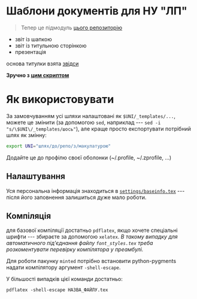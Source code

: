 # Шаблони документів для НУ "ЛП"

> Тепер це підмодуль [цього репозиторію](https://github.com/miliukhin/lpnu_cad_course)

- звіт із шапкою
- звіт із титульною сторінкою
- презентація

основа титулки взята [звідси](https://github.com/pryamcem/lpnu-titlepage)

**Зручно з [цим скриптом](https://github.com/miliukhin/dots/blob/master/.local/bin/gen-report)**

# Як використовувати

За замовчуванням усі шляхи налаштовані як `$UNI/_templates/...`,
можете це змінити (за допомогою `sed`, наприклад --- `sed -i "s/\$UNI\/_templates/шось"`),
але краще просто експортувати потрібний шлях як змінну:

```sh
export UNI="шлях/до/репо/з/макулатурою"
```

Додайте це до профілю своєї оболонки (~/.profile, ~/.zprofile, ...)

## Налаштування

Уся персональна інформація знаходиться в [`settings/baseinfo.tex`](settings/baseinfo.tex) ---
після його заповнення залишиться дуже мало роботи.

## Компіляція

для базової компіляції достатньо `pdflatex`,
якщо хочете спеціальні шрифти --- збираєте за допомогою `xelatex`.
*В такому випадку для автоматичного під'єднання файлу `font_styles.tex`
треба розкоментувати перевірку компілятора у преамбулі.*

Для роботи пакунку `minted` потрібно встановити python-pygments
надати компілятору аргумент `-shell-escape`.

У більшості випадків цієї команди достатньо:
```
pdflatex -shell-escape НАЗВА_ФАЙЛУ.tex
```
